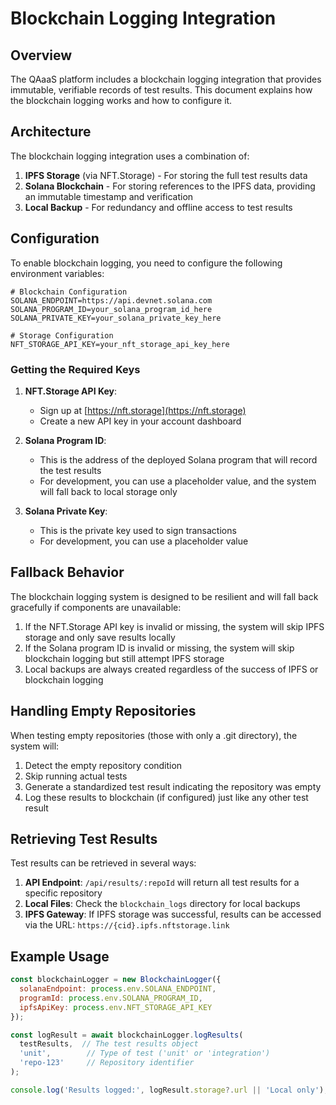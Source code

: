 # Blockchain Logging Integration

## Overview

The QAaaS platform includes a blockchain logging integration that provides immutable, verifiable records of test results. This document explains how the blockchain logging works and how to configure it.

## Architecture

The blockchain logging integration uses a combination of:

1. **IPFS Storage** (via NFT.Storage) - For storing the full test results data
2. **Solana Blockchain** - For storing references to the IPFS data, providing an immutable timestamp and verification
3. **Local Backup** - For redundancy and offline access to test results

## Configuration

To enable blockchain logging, you need to configure the following environment variables:

```
# Blockchain Configuration
SOLANA_ENDPOINT=https://api.devnet.solana.com
SOLANA_PROGRAM_ID=your_solana_program_id_here
SOLANA_PRIVATE_KEY=your_solana_private_key_here

# Storage Configuration
NFT_STORAGE_API_KEY=your_nft_storage_api_key_here
```

### Getting the Required Keys

1. **NFT.Storage API Key**:
   - Sign up at [https://nft.storage](https://nft.storage)
   - Create a new API key in your account dashboard

2. **Solana Program ID**:
   - This is the address of the deployed Solana program that will record the test results
   - For development, you can use a placeholder value, and the system will fall back to local storage only

3. **Solana Private Key**:
   - This is the private key used to sign transactions
   - For development, you can use a placeholder value

## Fallback Behavior

The blockchain logging system is designed to be resilient and will fall back gracefully if components are unavailable:

1. If the NFT.Storage API key is invalid or missing, the system will skip IPFS storage and only save results locally
2. If the Solana program ID is invalid or missing, the system will skip blockchain logging but still attempt IPFS storage
3. Local backups are always created regardless of the success of IPFS or blockchain logging

## Handling Empty Repositories

When testing empty repositories (those with only a .git directory), the system will:

1. Detect the empty repository condition
2. Skip running actual tests
3. Generate a standardized test result indicating the repository was empty
4. Log these results to blockchain (if configured) just like any other test result

## Retrieving Test Results

Test results can be retrieved in several ways:

1. **API Endpoint**: `/api/results/:repoId` will return all test results for a specific repository
2. **Local Files**: Check the `blockchain_logs` directory for local backups
3. **IPFS Gateway**: If IPFS storage was successful, results can be accessed via the URL: `https://{cid}.ipfs.nftstorage.link`

## Example Usage

```javascript
const blockchainLogger = new BlockchainLogger({
  solanaEndpoint: process.env.SOLANA_ENDPOINT,
  programId: process.env.SOLANA_PROGRAM_ID,
  ipfsApiKey: process.env.NFT_STORAGE_API_KEY
});

const logResult = await blockchainLogger.logResults(
  testResults,  // The test results object
  'unit',        // Type of test ('unit' or 'integration')
  'repo-123'     // Repository identifier
);

console.log('Results logged:', logResult.storage?.url || 'Local only');
```